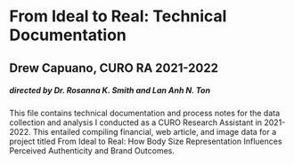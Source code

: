 # From Ideal to Real: Technical Documentation

## Drew Capuano, CURO RA 2021-2022

##### directed by Dr. Rosanna K. Smith and Lan Anh N. Ton

This file contains technical documentation and process notes for the data collection and analysis I conducted as a CURO Research Assistant in 2021-2022. This entailed compiling financial, web article, and image data for a project titled From Ideal to Real: How Body Size Representation Influences Perceived Authenticity and Brand Outcomes.


